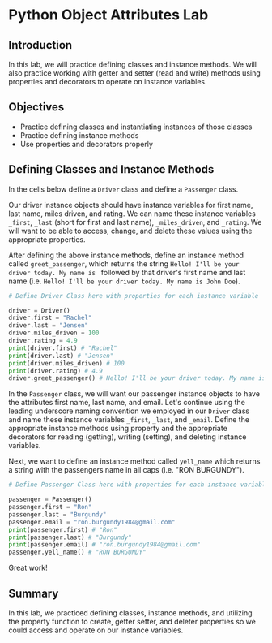 
# Python Object Attributes Lab

## Introduction
In this lab, we will practice defining classes and instance methods. We will also practice working with getter and setter (read and write) methods using properties and decorators to operate on instance variables.

## Objectives

* Practice defining classes and instantiating instances of those classes
* Practice defining instance methods
* Use properties and decorators properly

## Defining Classes and Instance Methods

In the cells below define a `Driver` class and define a `Passenger` class.

Our driver instance objects should have instance variables for first name, last name, miles driven, and rating. We can name these instance variables `_first`, `_last` (short for first and last name), `_miles_driven`, and `_rating`. We will want to be able to access, change, and delete these values using the appropriate properties. 

After defining the above instance methods, define an instance method called `greet_passenger`, which returns the string `Hello! I'll be your driver today. My name is ` followed by that driver's first name and last name (i.e. `Hello! I'll be your driver today. My name is John Doe`).


```python
# Define Driver Class here with properties for each instance variable
```


```python
driver = Driver()
driver.first = "Rachel"
driver.last = "Jensen"
driver.miles_driven = 100
driver.rating = 4.9
print(driver.first) # "Rachel"
print(driver.last) # "Jensen"
print(driver.miles_driven) # 100
print(driver.rating) # 4.9
driver.greet_passenger() # Hello! I'll be your driver today. My name is Rachel Jensen
```

In the `Passenger` class, we will want our passenger instance objects to have the attributes first name, last name, and email. Let's continue using the leading underscore naming convention we employed in our `Driver` class and name these instance variables `_first`, `_last`, and `_email`. Define the appropriate instance methods using property and the appropriate decorators for reading (getting), writing (setting), and deleting instance variables. 

Next, we want to define an instance method called `yell_name` which returns a string with the passengers name in all caps (i.e. "RON BURGUNDY"). 


```python
# Define Passenger Class here with properties for each instance variable
```


```python
passenger = Passenger()
passenger.first = "Ron"
passenger.last = "Burgundy"
passenger.email = "ron.burgundy1984@gmail.com"
print(passenger.first) # "Ron"
print(passenger.last) # "Burgundy"
print(passenger.email) # "ron.burgundy1984@gmail.com"
passenger.yell_name() # "RON BURGUNDY"
```

Great work!

## Summary
In this lab, we practiced defining classes, instance methods, and utilizing the property function to create, getter setter, and deleter properties so we could access and operate on our instance variables.
